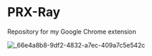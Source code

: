 # PRX-Ray

Repository for my Google Chrome extension

![_66e4a8b8-9df2-4832-a7ec-409a7c5e542c](https://github.com/cavaevinci/PRX-Ray/assets/112208299/4b422062-9476-4af5-8b76-06ed0a045e92)
